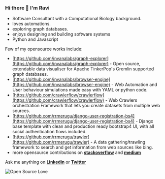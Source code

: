 ### Hi there 👋 I'm Ravi

- Software Consultant with a Computational Biology background.
- loves automations.
- exploring graph databases.
- enjoys designing and building software systems
- Python and Javascript


Few of my opensource works include:

- [https://github.com/invanalabs/graph-explorer](https://github.com/invanalabs/graph-explorer) - Open source, extendable data visualiser for Apache TinkerPop's Gremlin supported graph databases.
- [https://github.com/invanalabs/browser-engine](https://github.com/invanalabs/browser-engine) - Web Automation and User behaviour simulations made easy with YAML or python code.
- [https://github.com/crawlerflow/crawlerflow](https://github.com/crawlerflow/crawlerflow) - Web Crawlers orchestration Framework that lets you create datasets from multiple web sources.
- [https://github.com/rrmerugu/django-user-registration-bs4](https://github.com/rrmerugu/django-user-registration-bs4) - Django base template with clean and production ready bootstrap4 UI, with all social authentication flows included.
- [https://github.com/rrmerugu/trawler](https://github.com/rrmerugu/trawler) - A data gathering/trawling framework to search and get information from web sources like bing.
- more opensource contributions on **[stackoverflow](https://stackoverflow.com/users/3448851/rrmerugu)** and **[medium](https://medium.com/@rrmerugu)** 

Ask me anything on **[Linkedin](https://www.linkedin.com/in/rrmerugu/)** or **[Twitter](https://twitter.com/rrmerugu)** 

![Open Source Love](https://badges.frapsoft.com/os/v2/open-source.svg?v=103)


<!--
**rrmerugu/rrmerugu** is a ✨ _special_ ✨ repository because its `README.md` (this file) appears on your GitHub profile.

Here are some ideas to get you started:

- 🔭 I’m currently working on ...
- 🌱 I’m currently learning ...
- 👯 I’m looking to collaborate on ...
- 🤔 I’m looking for help with ...
- 💬 Ask me about ...
- 📫 How to reach me: ...
- 😄 Pronouns: ...
- ⚡ Fun fact: ...
-->
